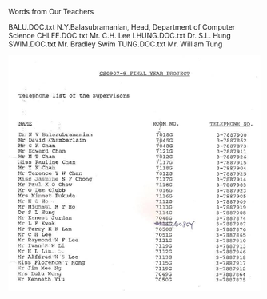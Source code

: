 Words from Our Teachers

BALU.DOC.txt      N.Y.Balasubramanian, Head, Department of Computer Science 
CHLEE.DOC.txt     Mr. C.H. Lee
LHUNG.DOC.txt     Dr. S.L. Hung
SWIM.DOC.txt      Mr. Bradley Swim
TUNG.DOC.txt      Mr. William Tung

![List of CPHK Teachers](cphk.teachers.list.jpg)
